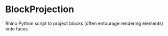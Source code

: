 # BlockProjection
Rhino Python script to project blocks (often entourage rendering elements) onto faces
